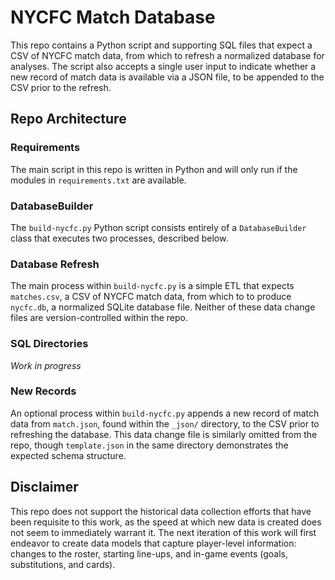 # NYCFC Match Database

This repo contains a Python script and supporting SQL files that expect a CSV of NYCFC match data, from which to refresh a normalized database for analyses. The script also accepts a single user input to indicate whether a new record of match data is available via a JSON file, to be appended to the CSV prior to the refresh.

## Repo Architecture

### Requirements

The main script in this repo is written in Python and will only run if the modules in `requirements.txt` are available.

### DatabaseBuilder

The `build-nycfc.py` Python script consists entirely of a `DatabaseBuilder` class that executes two processes, described below. 

### Database Refresh

The main process within `build-nycfc.py` is a simple ETL that expects `matches.csv`, a CSV of NYCFC match data, from which to to produce `nycfc.db`, a normalized SQLite database file. Neither of these data change files are version-controlled within the repo. 

### SQL Directories

*Work in progress* 

### New Records

An optional process within `build-nycfc.py` appends a new record of match data from `match.json`, found within the `_json/` directory, to the CSV prior to refreshing the database. This data change file is similarly omitted from the repo, though `template.json` in the same directory demonstrates the expected schema structure.

## Disclaimer

This repo does not support the historical data collection efforts that have been requisite to this work, as the speed at which new data is created does not seem to immediately warrant it. The next iteration of this work will first endeavor to create data models that capture player-level information: changes to the roster, starting line-ups, and in-game events (goals, substitutions, and cards).
